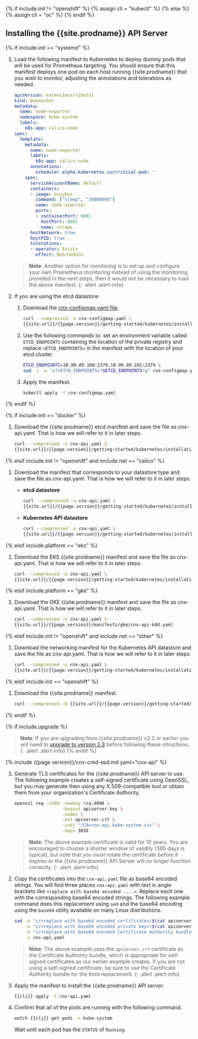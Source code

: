 {% if include.init != "openshift" %}
  {% assign cli = "kubectl" %}
{% else %}
  {% assign cli = "oc" %}
{% endif %}

## Installing the {{site.prodname}} API Server

{% if include.init == "systemd" %}

1. Load the following manifest to Kubernetes to deploy dummy pods that
   will be used for Prometheus targeting. You should ensure that this manifest
   deploys one pod on each host running {{site.prodname}} that you wish to
   monitor, adjusting the annotations and tolerations as needed.

   ```yaml
   apiVersion: extensions/v1beta1
   kind: DaemonSet
   metadata:
     name: node-exporter
     namespace: kube-system
     labels:
       k8s-app: calico-node
   spec:
     template:
       metadata:
         name: node-exporter
         labels:
           k8s-app: calico-node
         annotations:
           scheduler.alpha.kubernetes.io/critical-pod: ''
       spec:
         serviceAccountName: default
         containers:
         - image: busybox
           command: ["sleep", "10000000"]
           name: node-exporter
           ports:
           - containerPort: 9081
             hostPort: 9081
             name: scrape
         hostNetwork: true
         hostPID: true
         tolerations:
         - operator: Exists
           effect: NoSchedule
   ```
   > **Note**: Another option for monitoring is to set up and configure your own
   > Prometheus monitoring instead of using the monitoring provided in the next
   > steps, then it would not be necessary to load the above manifest.
   {: .alert .alert-info}


1. If you are using the etcd datastore:

   1. Download the [cnx-configmap.yaml file](hosted/cnx/1.7/cnx-configmap.yaml).

      ```bash
      curl --compressed -o cnx-configmap.yaml \
      {{site.url}}/{{page.version}}/getting-started/kubernetes/installation/hosted/cnx/1.7/cnx-configmap.yaml
      ```

   1. Use the following commands to: set an environment variable called `ETCD_ENDPOINTS`
      containing the location of the private registry and replace `<ETCD_ENDPOINTS>` in the manifest
      with the location of your etcd cluster.

      ```bash
      ETCD_ENDPOINTS=10.90.89.100:2379,10.90.89.101:2379 \
      sed -i -e "s?<ETCD_ENDPOINTS>?$ETCD_ENDPOINTS?g" cnx-configmap.yaml
      ```

   1. Apply the manifest.

      ```bash
      kubectl apply -f cnx-configmap.yaml
      ```

{% endif %}

{% if include.init == "docker" %}

1. Download the {{site.prodname}} etcd manifest and save the file as cnx-api.yaml. That is how we will refer to it in later steps.

    ```bash
    curl --compressed -o cnx-api.yaml \
    {{site.url}}/{{page.version}}/getting-started/kubernetes/installation/hosted/cnx/1.7/cnx-api-etcd.yaml
    ```

{% elsif include.init != "openshift" and include.net == "calico" %}

1. Download the manifest that corresponds to your datastore type and save the file
   as cnx-api.yaml. That is how we will refer to it in later steps.

   - **etcd datastore**
     ```bash
     curl --compressed -o cnx-api.yaml \
     {{site.url}}/{{page.version}}/getting-started/kubernetes/installation/hosted/cnx/1.7/cnx-api-etcd.yaml
     ```

   - **Kubernetes API datastore**
     ```bash
     curl --compressed -o cnx-api.yaml \
     {{site.url}}/{{page.version}}/getting-started/kubernetes/installation/hosted/cnx/1.7/cnx-api-kdd.yaml
     ```

{% elsif include.platform == "eks" %}

1. Download the EKS {{site.prodname}} manifest and save the file
   as cnx-api.yaml. That is how we will refer to it in later steps.

   ```bash
   curl --compressed -o cnx-api.yaml \
   {{site.url}}/{{page.version}}/getting-started/kubernetes/installation/hosted/kubernetes-datastore/policy-only-ecs/cnx-api-kdd-eks.yaml
   ```

{% elsif include.platform == "gke" %}

1. Download the GKE {{site.prodname}} manifest and save the file
   as cnx-api.yaml. That is how we will refer to it in later steps.

   ```bash
   curl --compressed -o cnx-api.yaml \
   {{site.url}}/{{page.version}}/manifests/gke/cnx-api-kdd.yaml
   ```

{% elsif include.init != "openshift" and include.net == "other" %}

1. Download the networking manifest for the Kubernetes API datastore and save the file
   as cnx-api.yaml. That is how we will refer to it in later steps.

   ```bash
   curl --compressed -o cnx-api.yaml \
   {{site.url}}/{{page.version}}/getting-started/kubernetes/installation/hosted/cnx/1.7/cnx-api-kdd.yaml
   ```

{% elsif include.init == "openshift" %}

1. Download the {{site.prodname}} manifest.

   ```bash
   curl --compressed -O {{site.url}}/{{page.version}}/getting-started/openshift/cnx-api.yaml
   ```

{% endif %}

{% if include.upgrade %}
   > **Note**: If you are upgrading from {{site.prodname}} v2.2 or earlier you will need 
   > to [upgrade to version 2.3](/v2.3/getting-started/kubernetes/upgrade/upgrade-tsee) before following
   > these intructions.
   {: .alert .alert-info}
{% endif %}

{% include {{page.version}}/cnx-cred-sed.md yaml="cnx-api" %}

1. Generate TLS certificates for the {{site.prodname}} API server to use. The following example creates a self-signed certificate
   using OpenSSL, but you may generate then using any X.509-compatible tool or obtain them from your organization's Certificate Authority.

   ```bash
   openssl req -x509 -newkey rsa:4096 \
                     -keyout apiserver.key \
                     -nodes \
                     -out apiserver.crt \
                     -subj "/CN=cnx-api.kube-system.svc" \
                     -days 3650
   ```

   > **Note**: The above example certificate is valid for 10 years. You are encouraged to choose a shorter
   > window of validity (365 days is typical), but note that you *must* rotate the certificate before it expires
   > or the {{site.prodname}} API Server will no longer function correctly.
   {: .alert .alert-info}

1. Copy the certificates into the `cnx-api.yaml` file as base64 encoded strings. You will find three places `cnx-api.yaml`
   with text in angle brackets like `<replace with base64 encoded ....>`. Replace each one with the corresponding base64 encoded
   strings.  The following example command does this replacement using `sed` and the base64 encoding using the `base64` utility
   available on many Linux distributions.

   ```bash
   sed -e "s/<replace with base64 encoded certificate>/$(cat apiserver.crt | base64 -w 0)/" \
       -e "s/<replace with base64 encoded private key>/$(cat apiserver.key | base64 -w 0)/" \
       -e "s/<replace with base64 encoded Certificate Authority bundle>/$(cat apiserver.crt | base64 -w 0)/" \
       -i cnx-api.yaml 
   ```

   > **Note**: The above example uses the `apiserver.crt` certificate as the Certificate Authority bundle, which is appropriate
   > for self-signed certificates as our earlier example creates. If you are not using a self-signed certificate, be sure to
   > use the Certificate Authority bundle for the third replacement.
   {: .alert .alert-info}

1. Apply the manifest to install the {{site.prodname}} API server.

   ```bash
   {{cli}} apply -f cnx-api.yaml
   ```

1. Confirm that all of the pods are running with the following command.

   ```bash
   watch {{cli}} get pods -n kube-system
   ```

   Wait until each pod has the `STATUS` of `Running`.
